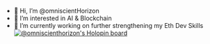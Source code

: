 - 👋 Hi, I’m @omniscientHorizon
- 👀 I’m interested in AI & Blockchain 
- 🌱 I’m currently working on further strengthening my Eth Dev Skills
[![@omniscienthorizon's Holopin board](https://holopin.me/omniscienthorizon)](https://holopin.io/@omniscienthorizon)

<!---
omniscientHorizon/omniscientHorizon is a ✨ special ✨ repository because its `README.md` (this file) appears on your GitHub profile.
You can click the Preview link to take a look at your changes.
--->
